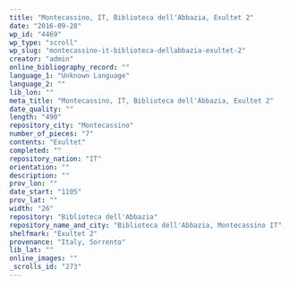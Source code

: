 ```yaml
---
title: "Montecassino, IT, Biblioteca dell'Abbazia, Exultet 2"
date: "2016-09-28"
wp_id: "4469"
wp_type: "scroll"
wp_slug: "montecassino-it-biblioteca-dellabbazia-exultet-2"
creator: "admin"
online_bibliography_record: ""
language_1: "Unknown Language"
language_2: ""
lib_lon: ""
meta_title: "Montecassino, IT, Biblioteca dell'Abbazia, Exultet 2"
date_quality: ""
length: "490"
repository_city: "Montecassino"
number_of_pieces: "7"
contents: "Exultet"
completed: ""
repository_nation: "IT"
orientation: ""
description: ""
prov_lon: ""
date_start: "1105"
prov_lat: ""
width: "26"
repository: "Biblioteca dell'Abbazia"
repository_name_and_city: "Biblioteca dell'Abbazia, Montecassino IT"
shelfmark: "Exultet 2"
provenance: "Italy, Sorrento"
lib_lat: ""
online_images: ""
_scrolls_id: "273"
---
```



